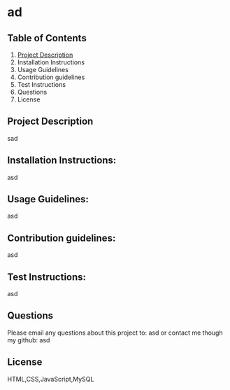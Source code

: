 # ad


## Table of Contents
1. [Project Description](#project-description)
1. Installation Instructions
1. Usage Guidelines
1. Contribution guidelines
1. Test Instructions
1. Questions
1. License

## Project Description <a name="project-description"></a>
sad

## Installation Instructions:
asd

## Usage Guidelines:
asd

## Contribution guidelines:
asd

## Test Instructions:
asd

## Questions
Please email any questions about this project to: asd
or contact me though my github: asd

## License
HTML,CSS,JavaScript,MySQL